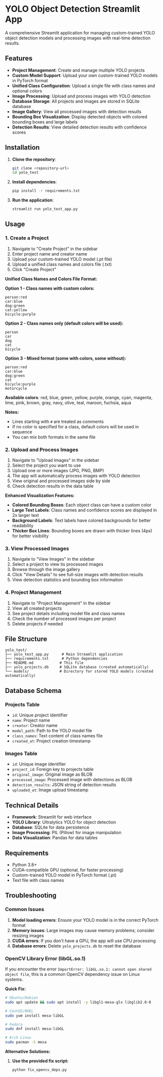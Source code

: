 # YOLO Object Detection Streamlit App

A comprehensive Streamlit application for managing custom-trained YOLO object detection models and processing images with real-time detection results.

## Features

- **Project Management**: Create and manage multiple YOLO projects
- **Custom Model Support**: Upload your own custom-trained YOLO models in PyTorch format
- **Unified Class Configuration**: Upload a single file with class names and optional colors
- **Image Processing**: Upload and process images with YOLO detection
- **Database Storage**: All projects and images are stored in SQLite database
- **Image Gallery**: View all processed images with detection results
- **Bounding Box Visualization**: Display detected objects with colored bounding boxes and large labels
- **Detection Results**: View detailed detection results with confidence scores

## Installation

1. **Clone the repository**:
   ```bash
   git clone <repository-url>
   cd yolo_test
   ```

2. **Install dependencies**:
   ```bash
   pip install -r requirements.txt
   ```

3. **Run the application**:
   ```bash
   streamlit run yolo_test_app.py
   ```

## Usage

### 1. Create a Project

1. Navigate to "Create Project" in the sidebar
2. Enter project name and creator name
3. Upload your custom-trained YOLO model (.pt file)
4. Upload a unified class names and colors file (.txt)
5. Click "Create Project"

**Unified Class Names and Colors File Format:**

**Option 1 - Class names with custom colors:**
```
person:red
car:blue
dog:green
cat:yellow
bicycle:purple
```

**Option 2 - Class names only (default colors will be used):**
```
person
car
dog
cat
bicycle
```

**Option 3 - Mixed format (some with colors, some without):**
```
person:red
car:blue
dog:green
cat
bicycle:purple
motorcycle
```

**Available colors**: red, blue, green, yellow, purple, orange, cyan, magenta, lime, pink, brown, gray, navy, olive, teal, maroon, fuchsia, aqua

**Notes:**
- Lines starting with `#` are treated as comments
- If no color is specified for a class, default colors will be used in sequence
- You can mix both formats in the same file

### 2. Upload and Process Images

1. Navigate to "Upload Images" in the sidebar
2. Select the project you want to use
3. Upload one or more images (JPG, PNG, BMP)
4. The app will automatically process images with YOLO detection
5. View original and processed images side by side
6. Check detection results in the data table

**Enhanced Visualization Features:**
- **Colored Bounding Boxes**: Each object class can have a custom color
- **Large Text Labels**: Class names and confidence scores are displayed in 2x larger text
- **Background Labels**: Text labels have colored backgrounds for better readability
- **Thicker Box Lines**: Bounding boxes are drawn with thicker lines (4px) for better visibility

### 3. View Processed Images

1. Navigate to "View Images" in the sidebar
2. Select a project to view its processed images
3. Browse through the image gallery
4. Click "View Details" to see full-size images with detection results
5. View detection statistics and bounding box information

### 4. Project Management

1. Navigate to "Project Management" in the sidebar
2. View all created projects
3. See project details including model file and class names
4. Check the number of processed images per project
5. Delete projects if needed

## File Structure

```
yolo_test/
├── yolo_test_app.py      # Main Streamlit application
├── requirements.txt      # Python dependencies
├── README.md            # This file
├── yolo_projects.db     # SQLite database (created automatically)
└── models/              # Directory for stored YOLO models (created automatically)
```

## Database Schema

### Projects Table
- `id`: Unique project identifier
- `name`: Project name
- `creator`: Creator name
- `model_path`: Path to the YOLO model file
- `class_names`: Text content of class names file
- `created_at`: Project creation timestamp

### Images Table
- `id`: Unique image identifier
- `project_id`: Foreign key to projects table
- `original_image`: Original image as BLOB
- `processed_image`: Processed image with detections as BLOB
- `detection_results`: JSON string of detection results
- `uploaded_at`: Image upload timestamp

## Technical Details

- **Framework**: Streamlit for web interface
- **YOLO Library**: Ultralytics YOLO for object detection
- **Database**: SQLite for data persistence
- **Image Processing**: PIL (Pillow) for image manipulation
- **Data Visualization**: Pandas for data tables

## Requirements

- Python 3.8+
- CUDA-compatible GPU (optional, for faster processing)
- Custom-trained YOLO model in PyTorch format (.pt)
- Text file with class names

## Troubleshooting

### Common Issues

1. **Model loading errors**: Ensure your YOLO model is in the correct PyTorch format
2. **Memory issues**: Large images may cause memory problems; consider resizing images
3. **CUDA errors**: If you don't have a GPU, the app will use CPU processing
4. **Database errors**: Delete `yolo_projects.db` to reset the database

### OpenCV Library Error (libGL.so.1)

If you encounter the error `ImportError: libGL.so.1: cannot open shared object file`, this is a common OpenCV dependency issue on Linux systems.

**Quick Fix:**
```bash
# Ubuntu/Debian
sudo apt update && sudo apt install -y libgl1-mesa-glx libglib2.0-0

# CentOS/RHEL
sudo yum install mesa-libGL

# Fedora
sudo dnf install mesa-libGL

# Arch Linux
sudo pacman -S mesa
```

**Alternative Solutions:**

1. **Use the provided fix script:**
   ```bash
   python fix_opencv_deps.py
   ```